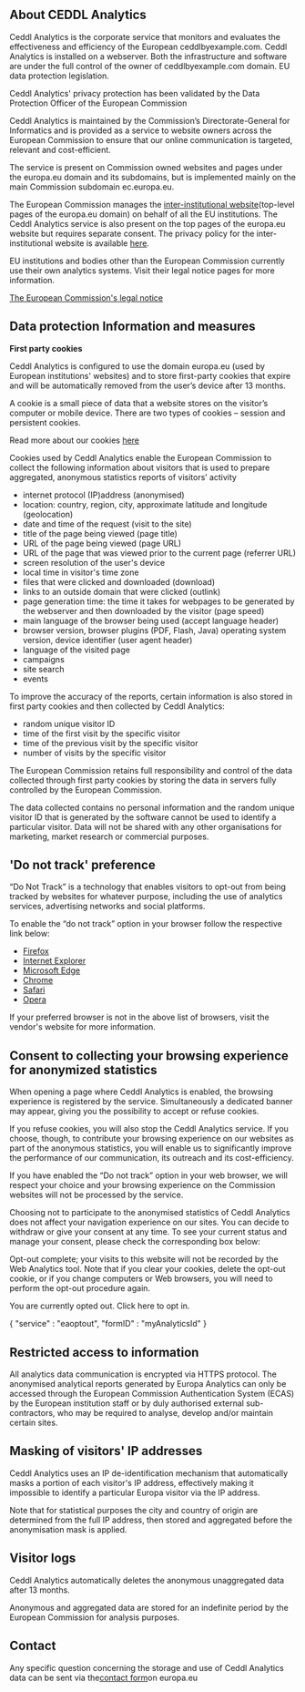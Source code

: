 About CEDDL Analytics
----------------------

Ceddl Analytics is the corporate service that monitors and evaluates the effectiveness and efficiency of the European
ceddlbyexample.com. Ceddl Analytics is installed on a webserver. Both the infrastructure and software are under the full
control of the owner of ceddlbyexample.com domain.
EU data protection legislation.

Ceddl Analytics' privacy protection has been validated by the Data Protection Officer of the European Commission

Ceddl Analytics is maintained by the Commission’s Directorate-General for Informatics and is provided as a service to
website owners across the European Commission to ensure that our online communication is targeted, relevant and
cost-efficient.

The service is present on Commission owned websites and pages under the europa.eu domain and its subdomains, but is
implemented mainly on the main Commission subdomain ec.europa.eu.

The European Commission manages the [inter-institutional website](https://europa.eu/european-union/)(top-level pages of
the europa.eu domain) on behalf of all the EU institutions. The Ceddl Analytics service is also present on the top
pages of the europa.eu website but requires separate consent. The privacy policy for the inter-institutional website is
available [here](https://europa.eu/european-union/abouteuropa/privacy-policy_en).

EU institutions and bodies other than the European Commission currently use their own analytics systems. Visit their
legal notice pages for more information.

[The European Commission's legal notice](https://ec.europa.eu/info/legal-notice_en)

Data protection Information and measures
----------------------------------------

**First party cookies**

Ceddl Analytics is configured to use the domain europa.eu (used by European institutions' websites) and to store
first-party cookies that expire and will be automatically removed from the user’s device after 13 months.

A cookie is a small piece of data that a website stores on the visitor’s computer or mobile device. There are two types
of cookies – session and persistent cookies.

Read more about our cookies [here](https://ec.europa.eu/info/cookies_en)

Cookies used by Ceddl Analytics enable the European Commission to collect the following information about visitors that
is used to prepare aggregated, anonymous statistics reports of visitors’ activity

* internet protocol (IP)address (anonymised)
* location: country, region, city, approximate latitude and longitude (geolocation)
* date and time of the request (visit to the site)
* title of the page being viewed (page title)
* URL of the page being viewed (page URL)
* URL of the page that was viewed prior to the current page (referrer URL)
* screen resolution of the user's device
* local time in visitor's time zone
* files that were clicked and downloaded (download)
* links to an outside domain that were clicked (outlink)
* page generation time: the time it takes for webpages to be generated by the webserver and then downloaded by the
  visitor (page speed)
* main language of the browser being used (accept language header)
* browser version, browser plugins (PDF, Flash, Java) operating system version, device identifier (user agent header)
* language of the visited page
* campaigns
* site search
* events

To improve the accuracy of the reports, certain information is also stored in first party cookies and then collected by
Ceddl Analytics:

* random unique visitor ID
* time of the first visit by the specific visitor
* time of the previous visit by the specific visitor
* number of visits by the specific visitor

The European Commission retains full responsibility and control of the data collected through first party cookies by
storing the data in servers fully controlled by the European Commission.

The data collected contains no personal information and the random unique visitor ID that is generated by the software
cannot be used to identify a particular visitor. Data will not be shared with any other organisations for marketing,
market research or commercial purposes.

'Do not track' preference
-------------------------

“Do Not Track” is a technology that enables visitors to opt-out from being tracked by websites for whatever purpose,
including the use of analytics services, advertising networks and social platforms.

To enable the “do not track” option in your browser follow the respective link below:

* [Firefox](https://support.mozilla.org/en-US/kb/how-do-i-turn-do-not-track-feature)
* [Internet Explorer](https://support.microsoft.com/en-us/help/17288/windows-internet-explorer-11-use-do-not-track)
* [Microsoft Edge](https://support.microsoft.com/en-gb/help/4468242/microsoft-edge-browsing-data-and-privacy-microsoft-privacy)
* [Chrome](https://support.google.com/chrome/answer/114836?hl=en-GB&ref_topic=3421433)
* [Safari](https://support.apple.com/en-gb/guide/safari/prevent-websites-from-tracking-you-sfri40732/mac#ibrw88300566)
* [Opera](https://help.opera.com/en/presto/be-safe-and-private/#notrack)

If your preferred browser is not in the above list of browsers, visit the vendor's website for more information.

Consent to collecting your browsing experience for anonymized statistics
------------------------------------------------------------------------

When opening a page where Ceddl Analytics is enabled, the browsing experience is registered by the service.
Simultaneously a dedicated banner may appear, giving you the possibility to accept or refuse cookies.

If you refuse cookies, you will also stop the Ceddl Analytics service. If you choose, though, to contribute your
browsing experience on our websites as part of the anonymous statistics, you will enable us to significantly improve the
performance of our communication, its outreach and its cost-efficiency.

If you have enabled the “Do not track” option in your web browser, we will respect your choice and your browsing
experience on the Commission websites will not be processed by the service.

Choosing not to participate to the anonymised statistics of Ceddl Analytics does not affect your navigation experience
on our sites. You can decide to withdraw or give your consent at any time. To see your current status and manage your
consent, please check the corresponding box below:

Opt-out complete; your visits to this website will not be recorded by the Web Analytics tool. Note that if you clear
your cookies, delete the opt-out cookie, or if you change computers or Web browsers, you will need to perform the
opt-out procedure again.

You are currently opted out. Click here to opt in.

{ "service" : "eaoptout", "formID" : "myAnalyticsId" }

Restricted access to information
--------------------------------

All analytics data communication is encrypted via HTTPS protocol. The anonymised analytical reports generated by Europa
Analytics can only be accessed through the European Commission Authentication System (ECAS) by the European institution
staff or by duly authorised external sub-contractors, who may be required to analyse, develop and/or maintain certain
sites.

Masking of visitors' IP addresses
---------------------------------

Ceddl Analytics uses an IP de-identification mechanism that automatically masks a portion of each visitor's IP address,
effectively making it impossible to identify a particular Europa visitor via the IP address.

Note that for statistical purposes the city and country of origin are determined from the full IP address, then stored
and aggregated before the anonymisation mask is applied.

Visitor logs
------------

Ceddl Analytics automatically deletes the anonymous unaggregated data after 13 months.

Anonymous and aggregated data are stored for an indefinite period by the European Commission for analysis purposes.

Contact
-------

Any specific question concerning the storage and use of Ceddl Analytics data can be sent via
the[contact form](https://europa.eu/european-union/contact/mailbox_en)on europa.eu